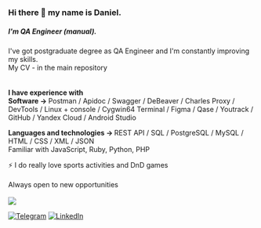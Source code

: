 ### Hi there 👋 my name is Daniel.
##### I'm QA Engineer (manual).
I've got postgraduate degree as QA Engineer and I'm constantly improving my skills.<br>
My CV - in the main repository
<br><br>
<br><b>I have experience with</b>
 <br><b> Software -> </b> Postman / Apidoc / Swagger / DeBeaver / Charles Proxy / DevTools / Linux + console / Cygwin64 Terminal / Figma / Qase / Youtrack / GitHub / Yandex Cloud / Android Studio

<b> Languages and technologies -> </b> REST API / SQL / PostgreSQL / MySQL / HTML / CSS / XML / JSON
 <br>Familiar with JavaScript, Ruby, Python, PHP

⚡ I do really love sports activities and DnD games
<br><br>Always open to new opportunities<br><br>
![](https://komarev.com/ghpvc/?username=QABard)

[![Telegram](https://img.shields.io/badge/-Telegram-090909?style=for-the-badge&logo=telegram&logoColor=27A0D9)](https://t.me/Daniel_Bard)
[![LinkedIn](https://img.shields.io/badge/-LinkedIn-090909?style=for-the-badge&logo=linkedin&logoColor=007BB6)](https://www.linkedin.com/in/danil-bardiukov)

